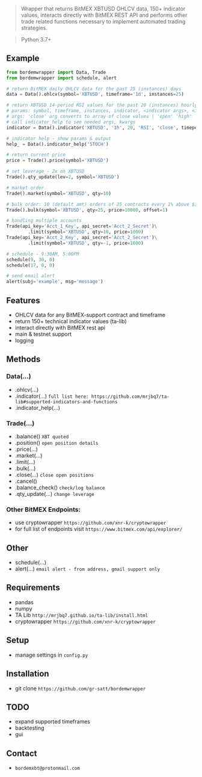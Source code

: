 > Wrapper that returns BitMEX XBTUSD OHLCV data, 150+ indicator values, interacts directly with BitMEX REST API and performs other trade related functions necessary to implement automated trading strategies.

> Python 3.7+

## Example
```python
from bordemwrapper import Data, Trade
from bordemwrapper import schedule, alert

# return BitMEX daily OHLCV data for the past 25 (instances) days
data = Data().ohlcv(symbol='XBTUSD', timeframe='1d', instances=25)

# return XBTUSD 14-period RSI values for the past 20 (instances) hourly candles
# params: symbol, timeframe, instances, indicator, <indicator args>, <indicator kwargs>
# args: 'close' arg converts to array of close values | 'open' 'high' 'low' 'close' 'volume'
# call indicator_help to see needed args, kwargs
indicator = Data().indicator('XBTUSD', '1h', 20, 'RSI', 'close', timeperiod=14)

# indicator help - show params & output
help_ = Data().indicator_help('STOCH')

# return current price
price = Trade().price(symbol='XBTUSD')

# set leverage - 2x on XBTUSD
Trade().qty_update(lev=2, symbol='XBTUSD')

# market order
Trade().market(symbol='XBTUSD', qty=10)

# bulk order: 10 (default amt) orders of 25 contracts every 1% above $10,000
Trade().bulk(symbol='XBTUSD', qty=25, price=10000, offset=1)

# handling multiple accounts
Trade(api_key='Acct_1_Key', api_secret='Acct_2_Secret')\
        .limit(symbol='XBTUSD', qty=10, price=1000)
Trade(api_key='Acct_2_Key', api_secret='Acct_2_Secret')\
        .limit(symbol='XBTUSD', qty=-1, price=1000)

# schedule - 9:30AM, 5:00PM
schedule(9, 30, 0)
schedule(17, 0, 0)

# send email alert
alert(subj='example', msg='message')

```

## Features
- OHLCV data for any BitMEX-support contract and timeframe
- return 150+ technical indicator values (ta-lib)
- interact directly with BitMEX rest api
- main & testnet support
- logging

## Methods
### Data(...)
- .ohlcv(...)
- .indicator(...)       `full list here: https://github.com/mrjbq7/ta-lib#supported-indicators-and-functions`
- .indicator_help(...)

### Trade(...)
- .balance()            `XBT quoted`
- .position()           `open position details`
- .price(...)
- .market(...)
- .limit(...)
- .bulk(...)
- .close(...)               `close open positions`
- .cancel()
- .balance_check()         `check/log balance`
- .qty_update(...)          `change leverage`

### Other BitMEX Endpoints:
- use cryptowrapper `https://github.com/xnr-k/cryptowrapper`
- for full list of endpoints visit `https://www.bitmex.com/api/explorer/`

## Other
- schedule(...)
- alert(...)          `email alert - from address, gmail support only`
    
## Requirements
- pandas 
- numpy
- TA Lib `http://mrjbq7.github.io/ta-lib/install.html`
- cryptowrapper `https://github.com/xnr-k/cryptowrapper`

## Setup
- manage settings in `config.py`

## Installation
- git clone `https://github.com/gr-satt/bordemwrapper`

## TODO
- expand supported timeframes
- backtesting
- gui

## Contact
- `bordemxbt@protonmail.com`
